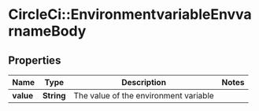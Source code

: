 # CircleCi::EnvironmentvariableEnvvarnameBody

## Properties
Name | Type | Description | Notes
------------ | ------------- | ------------- | -------------
**value** | **String** | The value of the environment variable | 

